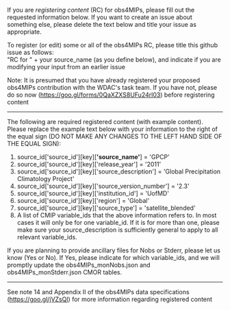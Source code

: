 If you are *registering content* (RC) for obs4MIPs, please fill out the requested information below.   If you want to create an issue about something else, please delete the text below and title your issue as appropriate.  

To register (or edit) some or all of the obs4MIPs RC, please title this github issue as follows:  
"RC for " + your source_name (as you define below), and indicate if you are modifying your input from an earlier issue

Note: It is presumed that you have already registered your proposed obs4MIPs contribution with the WDAC's task team.  If you have not, please do so now (https://goo.gl/forms/0QaXZXS8UFu24rl03) before registering content 
________________________________________________________________________________________________________
The following are required registered content (with example content). Please replace the example text below with your information to the right of the equal sign (DO NOT MAKE ANY CHANGES TO THE LEFT HAND SIDE OF THE EQUAL SIGN):
1) source_id['source_id'][key][**'source_name'**] = 'GPCP'
2) source_id['source_id'][key]['release_year'] = '2011'
3) source_id['source_id'][key]['source_description'] = 'Global Precipitation Climatology Project'
4) source_id['source_id'][key]['source_version_number'] = '2.3'
5) source_id['source_id'][key]['institution_id'] = 'UofMD'
6) source_id['source_id'][key]['region'] = 'Global'
7) source_id['source_id'][key]['source_type'] = 'satellite_blended'
8) A list of CMIP variable_ids that the above information refers to.  In most cases it will only be for one variable_id.  If it is for more than one, please make sure your source_description is sufficiently general to apply to all relevant variable_ids.

If you are planning to provide ancillary files for Nobs or Stderr, please let us know (Yes or No).  If Yes, please indicate for which variable_ids, and we will promptly update the obs4MIPs_monNobs.json and obs4MIPs_monStderr.json CMOR tables.
________________________________________________________________________________________________________

See note 14 and Appendix II of the obs4MIPs data specifications (https://goo.gl/jVZsQl) for more information regarding registered content
